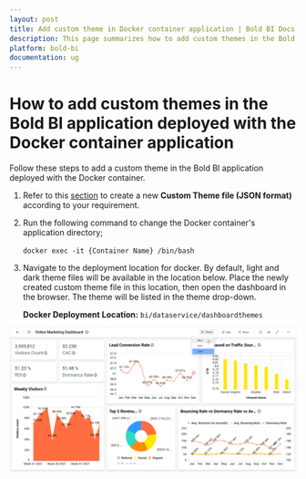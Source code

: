 ```yaml
---
layout: post
title: Add custom theme in Docker container application | Bold BI Docs
description: This page summarizes how to add custom themes in the Bold BI application deployed with the Docker container by creating a new Custom Theme file in JSON format. 
platform: bold-bi
documentation: ug
---
```


# How to add custom themes in the Bold BI application deployed with the Docker container application

Follow these steps to add a custom theme in the Bold BI application deployed with the Docker container.

1.	Refer to this [section](/working-with-dashboards/dashboard-theme/#how-to-create-and-apply-a-new-custom-theme) to create a new **Custom Theme file (JSON format)** according to your requirement.

2.	Run the following command to change the Docker container's application directory;

    `docker exec -it {Container Name} /bin/bash`

3.	Navigate to the deployment location for docker. By default, light and dark theme files will be available in the location below. Place the newly created custom theme file in this location, then open the dashboard in the browser. The theme will be listed in the theme drop-down.

    **Docker Deployment Location:** `bi/dataservice/dashboardthemes`

![Applying custom theme](/static/assets/faq/images/applying-custom-theme.png)